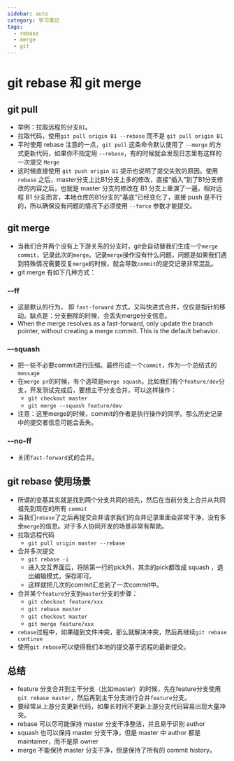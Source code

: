 ```yaml
---
sidebar: auto
category: 学习笔记
tags:
  - rebase
  - merge
  - git
---
```


# git rebase 和 git merge 

## git pull 
* 举例：拉取远程的分支`B1`。
* 拉取代码，使用`git pull origin B1 --rebase` 而不是 `git pull origin B1` 
* 平时使用 rebase 注意的一点，`git pull` 这条命令默认使用了 `--merge` 的方式更新代码，如果你不指定用 `--rebase`，有的时候就会发现日志里有这样的一次提交 `Merge`
* 这时候直接使用 `git push origin B1` 提示也说明了提交失败的原因。使用 `rebase` 之后，master分支上比B1分支上多的修改，直接“插入”到了B1分支修改的内容之后，也就是 master 分支的修改在 B1 分支上重演了一遍，相对远程 B1 分支而言，本地仓库的B1分支的“基底”已经变化了，直接 push 是不行的，所以确保没有问题的情况下必须使用 `--force` 参数才能提交。

## git merge
* 当我们合并两个没有上下游关系的分支时，git会自动替我们生成一个`merge commit`，记录此次的`merge`。记录`merge`操作没有什么问题，问题是如果我们遇到特殊情况需要反复`merge`的时候，就会导致`commit`的提交记录非常混乱。
* git merge 有如下几种方式：

### --ff
* 这是默认的行为， 即 `fast-forward` 方式，又叫快进式合并，仅仅是指针的移动。缺点是：分支删除的时候，会丢失merge分支信息。
* When the merge resolves as a fast-forward, only update the branch pointer, without creating a merge commit. This is the default behavior.

### –-squash
* 把一些不必要commit进行压缩。最终形成一个`commit`，作为一个总结式的`message`
* 在`merge pr`的时候，有个选项是`merge squash`。比如我们有个`feature/dev`分支，开发测试完成后，要想主干分支合并，可以这样操作：
  - `git checkout master`
  - `git merge --squash feature/dev`
* 注意：这里merge的时候，commit的作者是执行操作的同学。那么历史记录中的提交者信息可能会丢失。

### --no-ff
* 关闭`fast-forward`式的合并。

## git rebase 使用场景
* 所谓的变基其实就是找到两个分支共同的祖先，然后在当前分支上合并从共同祖先到现在的所有 `commit`
* 当我们`rebase`了之后再提交合并请求我们的合并记录里面会非常干净，没有多余`merge`的信息。对于多人协同开发的场景非常有帮助。
* 拉取远程代码
  - `git pull origin master --rebase`
* 合并多次提交
  - `git rebase -i`
  - 进入交互界面后，将除第一行的pick外，其余的pick都改成 squash ，退出编辑模式，保存即可。
  - 这样就把几次的commit汇总到了一次commit中。
* 合并某个`feature`分支到`master`分支的步骤：
  - `git checkout feature/xxx`
  - `git rebase master`
  - `git checkout master`
  - `git merge feature/xxx`
* `rebase`过程中，如果碰到文件冲突，那么就解决冲突，然后再继续`git rebase continue`
* 使用`git rebase`可以使得我们本地的提交基于远程的最新提交。

## 总结
* feature 分支合并到主干分支（比如master）的时候，先在feature分支使用`git rebase master`，然后再到主干分支进行合并`feature`分支。
* 要经常从上游分支更新代码，如果长时间不更新上游分支代码容易出现大量冲突。
* rebase 可以尽可能保持 master 分支干净整洁，并且易于识别 author
* squash 也可以保持 master 分支干净，但是 master 中 author 都是 maintainer，而不是原 owner
* merge 不能保持 master 分支干净，但是保持了所有的 commit history。

